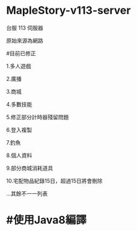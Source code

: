# MapleStory-v113-server
台服 113 伺服器

原始來源為網路

#目前已修正

1.多人遊戲

2.廣播

3.商城

4.多數技能

5.修正部分計時器殘留問題

6.登入複製

7.釣魚

8.個人資料

9.部分商城消耗道具

10.宅配物品紀錄15日，超過15日將會刪除

...其餘不一一列表


#使用Java8編譯
=======
